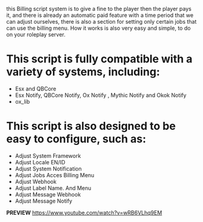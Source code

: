 this Billing script system is to give a fine to the player then the player pays it, and there is already an automatic paid feature with a time period that we can adjust ourselves, there is also a section for setting only certain jobs that can use the billing menu. How it works is also very easy and simple, to do on your roleplay server.

# This script is fully compatible with a variety of systems, including:
- Esx and QBCore
- Esx Notify, QBCore Notify, Ox Notify , Mythic Notify and Okok Notify
- ox_lib

# This script is also designed to be easy to configure, such as:
- Adjust System Framework
- Adjust Locale EN/ID
- Adjust System Notification
- Adjust Jobs Acces Billing Menu
- Adjust Webhook
- Adjust Label Name. And Menu
- Adjust Message Webhook
- Adjust Message Notify

**PREVIEW**
https://www.youtube.com/watch?v=wRB6VLhq9EM
